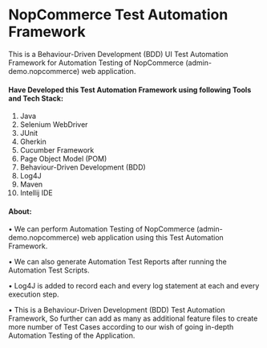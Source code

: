# NopCommerce Test Automation Framework

This is a Behaviour-Driven Development (BDD) UI Test Automation Framework for Automation Testing of NopCommerce (admin-demo.nopcommerce) web application.

#### Have Developed this Test Automation Framework using following Tools and Tech Stack:
1. Java
2. Selenium WebDriver 
3. JUnit 
4. Gherkin
5. Cucumber Framework 
6. Page Object Model (POM) 
7. Behaviour-Driven Development (BDD)
8. Log4J
9. Maven
10. Intellij IDE

#### About:
• We can perform Automation Testing of NopCommerce (admin-demo.nopcommerce) web application using this Test Automation Framework. 

•	We can also generate Automation Test Reports after running the Automation Test Scripts. 

•	Log4J is added to record each and every log statement at each and every execution step. 

•	This is a Behaviour-Driven Development (BDD) Test Automation Framework, So further can add as many as additional feature files to create more number of Test Cases according to our wish of going in-depth Automation Testing of the Application.
